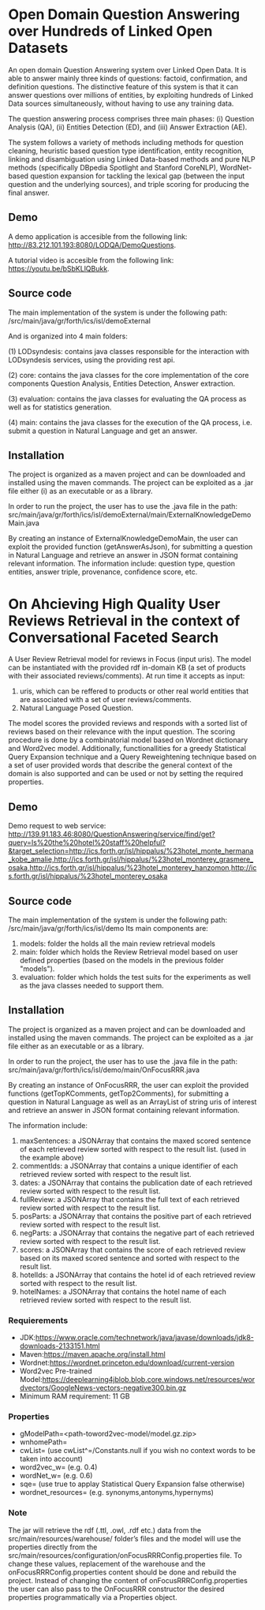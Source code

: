 # Open Domain Question Answering over Hundreds of Linked Open Datasets

An open domain Question Answering system over Linked Open Data. 
It is able to answer mainly three kinds of questions: factoid, confirmation, and definition questions. 
The distinctive feature of this system is that it can answer questions over millions of entities, by exploiting 
hundreds of Linked Data sources simultaneously, without having to use any training data.
	
The question answering process comprises three main phases: (i) Question Analysis (QA), (ii) Entities Detection (ED), 
and (iii) Answer Extraction (AE).

The system follows a variety of methods including methods for question cleaning, heuristic based question type identification,
 entity recognition, linking and disambiguation using Linked Data-based methods and pure NLP methods (specifically DBpedia Spotlight
and Stanford CoreNLP), WordNet-based question expansion for tackling the lexical gap (between the input question and the underlying sources),
 and triple scoring for producing the final answer.	

## Demo

A demo application is accesible from the following link: http://83.212.101.193:8080/LODQA/DemoQuestions.

A tutorial video is accesible from the following link: https://youtu.be/bSbKLlQBukk.

 
## Source code

The main implementation of the system is under the following path: /src/main/java/gr/forth/ics/isl/demoExternal

And is organized into 4 main folders: 

(1) LODsyndesis: contains java classes responsible for the interaction with LODsyndesis services, using the providing rest api.

(2) core: contains the java classes for the core implementation of the core components Question Analysis, Entities Detection, Answer extraction.

(3)	evaluation: contains the java classes for evaluating the QA process as well as for statistics generation.

(4) main: contains the java classes for the execution of the QA process, i.e. submit a question in Natural Language and get an answer.

## Installation

The project is organized as a maven project and can be downloaded and installed using the maven commands.
The project can be exploited as a .jar file either (i) as an executable or as a library. 

In order to run the project, the user has to use the .java file in the path:
src/main/java/gr/forth/ics/isl/demoExternal/main/ExternalKnowledgeDemoMain.java

By creating an instance of ExternalKnowledgeDemoMain, the user can exploit the provided function (getAnswerAsJson),
for submitting a question in Natural Language and retrieve an answer in JSON format containing relevant information.
The information include: question type, question entities, answer triple, provenance, confidence score, etc.
 

# On Ahcieving High Quality User Reviews Retrieval in the context of Conversational Faceted Search
A User Review Retrieval model for reviews in Focus (input uris).
The model can be instantiated with the provided rdf in-domain KB (a set of products with their associated reviews/comments).
At run time it accepts as input: 
 1) uris, which can be reffered to products or other real world entities that are associated with a set of user reviews/comments.
 2) Natural Language Posed Question.

The model scores the provided reviews and responds with a sorted list of reviews based on their relevance with the input question.
The scoring procedure is done by a combinatorial model based on Wordnet dictionary and Word2vec model. Additionally, functionallities for
a greedy Statistical Query Expansion technique and a Query Reweightening technique based on a set of user provided words that describe the general context of the domain is also supported and can be used or not by setting the required properties.  

## Demo
Demo request to web service:
http://139.91.183.46:8080/QuestionAnswering/service/find/get?query=Is%20the%20hotel%20staff%20helpful?&target_selection=http://ics.forth.gr/isl/hippalus/%23hotel_monte_hermana_kobe_amalie,http://ics.forth.gr/isl/hippalus/%23hotel_monterey_grasmere_osaka,http://ics.forth.gr/isl/hippalus/%23hotel_monterey_hanzomon,http://ics.forth.gr/isl/hippalus/%23hotel_monterey_osaka

## Source code
The main implementation of the system is under the following path: /src/main/java/gr/forth/ics/isl/demo
Its main components are:
 1) models: folder the holds all the main review retrieval models
 2) main: folder which holds the Review Retrieval model based on user defined properties (based on the models in the previous folder "models").
 3) evaluation: folder which holds the test suits for the experiments as well as the java classes needed to support them.
 
## Installation
The project is organized as a maven project and can be downloaded and installed using the maven commands.
The project can be exploited as a .jar file either as an executable or as a library. 

In order to run the project, the user has to use the .java file in the path:
src/main/java/gr/forth/ics/isl/demo/main/OnFocusRRR.java

By creating an instance of OnFocusRRR, the user can exploit the provided functions (getTopKComments, getTop2Comments),
for submitting a question in Natural Language as well as an ArrayList of string uris of interest and retrieve an answer in JSON format containing relevant information.

The information include:
 1) maxSentences: a JSONArray that contains the maxed scored sentence of each retrieved review sorted with respect to the result list. (used in the example above)
 2) commentIds: a JSONArray that contains  a unique identifier of each retrieved review sorted with respect to the result list.
 3) dates: a JSONArray that contains the publication date of each retrieved review sorted with respect to the result list.
 4) fullReview: a JSONArray that contains the full text of each retrieved review sorted with respect to the result list.
 5) posParts: a JSONArray that contains the positive part of each retrieved review sorted with respect to the result list.
 6) negParts: a JSONArray that contains the negative part  of each retrieved review sorted with respect to the result list.
 7) scores: a JSONArray that contains the score of each retrieved review based on its maxed scored sentence and sorted with respect to the result list.
 8) hotelIds: a JSONArray that contains the hotel id of each retrieved review sorted with respect to the result list.
 9) hotelNames: a JSONArray that contains the hotel name of each retrieved review sorted with respect to the result list.

### Requierements
 - JDK:https://www.oracle.com/technetwork/java/javase/downloads/jdk8-downloads-2133151.html
 - Maven:https://maven.apache.org/install.html
 - Wordnet:https://wordnet.princeton.edu/download/current-version
 - Word2vec Pre-trained Model:https://deeplearning4jblob.blob.core.windows.net/resources/wordvectors/GoogleNews-vectors-negative300.bin.gz
 - Minimum RAM requirement: 11 GB

### Properties
 - gModelPath=<path-toword2vec-model/model.gz.zip>
 - wnhomePath=<wordnet-homepath-as-enviromental-variable>
 - cwList=<list-of-context-words-seperated-by-comma> (use cwList^=/Constants.null if you wish no context words to be taken into account)
 - word2vec_w=<word2vec-weight> (e.g. 0.4)
 - wordNet_w=<wordnet-weight> (e.g. 0.6)
 - sqe=<boolean-value> (use true to applay Statistical Query Expansion false otherwise)
 - wordnet_resources=<resource-to-use-in-wordnet-query-expansion> (e.g. synonyms,antonyms,hypernyms)
	
### Note
The jar will retrieve the rdf (.ttl, .owl, .rdf etc.) data from the src/main/resources/warehouse/ folder’s files and the model will use the properties directly from the src/main/resources/configuration/onFocusRRRConfig.properties file. To change these values, replacement of the warehouse and the onFocusRRRConfig.properties content should be done and rebuild the project. Instead of changing the content of onFocusRRRConfig.properties the user can also pass to the OnFocusRRR constructor the desired properties programmatically via a Properties object.
